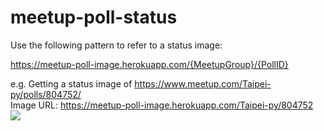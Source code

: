 meetup-poll-status
==================

Use the following pattern to refer to a status image:

https://meetup-poll-image.herokuapp.com/{MeetupGroup}/{PollID}

e.g. Getting a status image of https://www.meetup.com/Taipei-py/polls/804752/  
Image URL: https://meetup-poll-image.herokuapp.com/Taipei-py/804752
![](https://meetup-poll-image.herokuapp.com/Taipei-py/804752)
